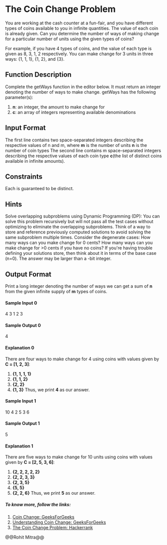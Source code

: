 # The Coin Change Problem
 
You are working at the cash counter at a fun-fair, and you have different types of coins available to you in infinite quantities. 
The value of each coin is already given.
Can you determine the number of ways of making change for a particular number of units using the given types of coins?

For example, if you have 4 types of coins, and the value of each type is given as 8, 3, 1, 2 respectively. 
You can make change for 3 units in three ways:
{1, 1, 1}, {1, 2}, and {3}.
 
## Function Description

Complete the getWays function in the editor below. It must return an integer denoting the number of ways to make change.
getWays has the following parameter(s): 

1. **n**: an integer, the amount to make change for 
2. **c**: an array of integers representing available denominations

## Input Format

The first line contains two space-separated integers describing the respective values of n and m, where 
**m** is the number of units 
**n** is the number of coin types 
The second line contains m space-separated integers describing the respective values of each coin type
**c**(the list of distinct coins available in infinite amounts).

## Constraints
 
Each is guaranteed to be distinct.

## Hints

Solve overlapping subproblems using Dynamic Programming (DP): 
You can solve this problem recursively but will not pass all the test cases without optimizing to eliminate the overlapping subproblems. 
Think of a way to store and reference previously computed solutions to avoid solving the same subproblem multiple times. 
Consider the degenerate cases: 
How many ways can you make change for 0 cents? 
How many ways can you make change for >0 cents if you have no coins? 
If you're having trouble defining your solutions store, then think about it in terms of the base case (n=0). 
The answer may be larger than a -bit integer.

## Output Format

Print a long integer denoting the number of ways we can get a sum of **n** from the given infinite supply of **m** types of coins.

#### Sample Input 0

4 3
1 2 3

#### Sample Output 0

4

#### Explanation 0

There are four ways to make change for 4 using coins with values given by
**C = [1, 2, 3]**:
1. **{1, 1, 1, 1}**
2. **{1, 1, 2}**
3. **{2, 2}**
4. **{1, 3}**
Thus, we print **4** as our answer.

#### Sample Input 1

10 4
2 5 3 6
#### Sample Output 1

5
#### Explanation 1

There are five ways to make change for 10 units using coins with values given by
**C = [2, 5, 3, 6]**:
1. **{2, 2, 2, 2, 2}**
2. **{2, 2, 3, 3}**
3. **{2, 3, 5}**
4. **{5, 5}**
5. **{2, 2, 6}**
Thus, we print **5** as our answer.

##### To know  more, follow the links:
1. [Coin Change: GeeksForGeeks](https://www.geeksforgeeks.org/coin-change-dp-7/)
2. [Understanding Coin Change: GeeksForGeeks](https://www.geeksforgeeks.org/understanding-the-coin-change-problem-with-dynamic-programming/)
3. [The Coin Change Problem: Hackerrank](https://www.hackerrank.com/challenges/coin-change/problem)

@@Rohit Mitra@@

